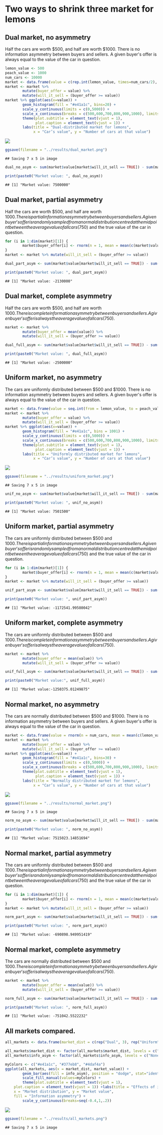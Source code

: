 Two ways to shrink three market for lemons
================

Dual market, no asymmetry
-------------------------

Half the cars are worth $500, and half are worth $1000. There is no information asymmetry between buyers and sellers. A given buyer's offer is always equal to the value of the car in question.

``` r
lemon_value <- 500
peach_value <- 1000
num_cars <- 10000
market <- data.frame(value = c(rep.int(lemon_value, times=num_cars/2), rep.int(peach_value, times=num_cars/2)))
market <- market %>%
        mutate(buyer_offer = value) %>%
        mutate(will_it_sell = (buyer_offer >= value))
market %>% ggplot(aes(x=value)) +
        geom_histogram(fill = "#e41a1c", bins=20) +
        scale_y_continuous(limits = c(0,5000)) + 
        scale_x_continuous(breaks = c(500,600,700,800,900,1000), limits = c(400,1100)) +
        theme(plot.subtitle = element_text(vjust = 1), 
              plot.caption = element_text(vjust = 1)) +
        labs(title = "Dual-distributed market for lemons", 
             x = "Car’s value", y = "Number of cars at that value")
```

![](lemons_files/figure-markdown_github/dual_model_no_asym-1.png)

``` r
ggsave(filename = "../results/dual_market.png")
```

    ## Saving 7 x 5 in image

``` r
dual_no_asym <- sum(market$value[market$will_it_sell == TRUE]) - sum(market$value[market$will_it_sell == FALSE])

print(paste0("Market value: ", dual_no_asym))
```

    ## [1] "Market value: 7500000"

Dual market, partial asymmetry
------------------------------

Half the cars are worth $500, and half are worth $1000. There is partial information asymmetry between buyers and sellers. A given buyer's offer is randomly sampled from a normal distribution centred at the midpoint between the average value of all cars ($750) and the true value of the car in question.

``` r
for (i in 1:dim(market)[1]) {
        market$buyer_offer[i] <- rnorm(n = 1, mean = mean(c(market$value[i], mean(market$value))), sd = abs(mean(market$value)-market$value[i])/3)
}
market <- market %>% mutate(will_it_sell = (buyer_offer >= value))

dual_part_asym <- sum(market$value[market$will_it_sell == TRUE]) - sum(market$value[market$will_it_sell == FALSE])

print(paste0("Market value: ", dual_part_asym))
```

    ## [1] "Market value: -2130000"

Dual market, complete asymmetry
-------------------------------

Half the cars are worth $500, and half are worth $1000. There is complete information asymmetry between buyers and sellers. A given buyer's offer is always the average value of all cars ($750).

``` r
market <- market %>%
        mutate(buyer_offer = mean(value)) %>%
        mutate(will_it_sell = (buyer_offer >= value))

dual_full_asym <- sum(market$value[market$will_it_sell == TRUE]) - sum(market$value[market$will_it_sell == FALSE])

print(paste0("Market value: ", dual_full_asym))
```

    ## [1] "Market value: -2500000"

Uniform market, no asymmetry
----------------------------

The cars are uniformly distributed between $500 and $1000. There is no information asymmetry between buyers and sellers. A given buyer's offer is always equal to the value of the car in question.

``` r
market <- data.frame(value = seq.int(from = lemon_value, to = peach_value, by = (peach_value-lemon_value)/(num_cars+1)))
market <- market %>%
        mutate(buyer_offer = value) %>%
        mutate(will_it_sell = (buyer_offer >= value))
market %>% ggplot(aes(x=value)) +
        geom_histogram(fill = "#e41a1c", bins = 1001) +
        scale_y_continuous(limits = c(0,5000)) + 
        scale_x_continuous(breaks = c(500,600,700,800,900,1000), limits = c(400,1100)) +
        theme(plot.subtitle = element_text(vjust = 1), 
              plot.caption = element_text(vjust = 1)) +
        labs(title = "Uniformly distributed market for lemons", 
             x = "Car’s value", y = "Number of cars at that value")
```

![](lemons_files/figure-markdown_github/unif_model_no_asym-1.png)

``` r
ggsave(filename = "../results/uniform_market.png")
```

    ## Saving 7 x 5 in image

``` r
unif_no_asym <- sum(market$value[market$will_it_sell == TRUE]) - sum(market$value[market$will_it_sell == FALSE])

print(paste0("Market value: ", unif_no_asym))
```

    ## [1] "Market value: 7501500"

Uniform market, partial asymmetry
---------------------------------

The cars are uniformly distributed between $500 and $1000. There is partial information asymmetry between buyers and sellers. A given buyer's offer is randomly sampled from a normal distribution centred at the midpoint between the average value of all cars ($750) and the true value of the car in question.

``` r
for (i in 1:dim(market)[1]) {
        market$buyer_offer[i] <- rnorm(n = 1, mean = mean(c(market$value[i], mean(market$value))), sd = abs(mean(market$value)-market$value[i])/3)
}
market <- market %>% mutate(will_it_sell = (buyer_offer >= value))

unif_part_asym <- sum(market$value[market$will_it_sell == TRUE]) - sum(market$value[market$will_it_sell == FALSE])

print(paste0("Market value: ", unif_part_asym))
```

    ## [1] "Market value: -1172541.99580042"

Uniform market, complete asymmetry
----------------------------------

The cars are uniformly distributed between $500 and $1000. There is complete information asymmetry between buyers and sellers. A given buyer's offer is always the average value of all cars ($750).

``` r
market <- market %>%
        mutate(buyer_offer = mean(value)) %>%
        mutate(will_it_sell = (buyer_offer >= value))

unif_full_asym <- sum(market$value[market$will_it_sell == TRUE]) - sum(market$value[market$will_it_sell == FALSE])

print(paste0("Market value:", unif_full_asym))
```

    ## [1] "Market value:-1250375.01249875"

Normal market, no asymmetry
---------------------------

The cars are normally distributed between $500 and $1000. There is no information asymmetry between buyers and sellers. A given buyer's offer is always equal to the value of the car in question.

``` r
market <- data.frame(value = rnorm(n = num_cars, mean = mean(c(lemon_value, peach_value)), sd = (peach_value-mean(c(lemon_value, peach_value)))/3))
market <- market %>%
        mutate(buyer_offer = value) %>%
        mutate(will_it_sell = (buyer_offer >= value))
market %>% ggplot(aes(x=value)) + 
        geom_histogram(fill = "#e41a1c", bins=30) +
        scale_y_continuous(limits = c(0,5000)) + 
        scale_x_continuous(breaks = c(500,600,700,800,900,1000), limits = c(400,1100)) +
        theme(plot.subtitle = element_text(vjust = 1), 
              plot.caption = element_text(vjust = 1)) +
        labs(title = "Normally distributed market for lemons", 
             x = "Car’s value", y = "Number of cars at that value")
```

![](lemons_files/figure-markdown_github/norm_model_no_asym-1.png)

``` r
ggsave(filename = "../results/normal_market.png")
```

    ## Saving 7 x 5 in image

``` r
norm_no_asym <- sum(market$value[market$will_it_sell == TRUE]) - sum(market$value[market$will_it_sell == FALSE])

print(paste0("Market value: ", norm_no_asym))
```

    ## [1] "Market value: 7515023.14851694"

Normal market, partial asymmetry
--------------------------------

The cars are uniformly distributed between $500 and $1000. There is partial information asymmetry between buyers and sellers. A given buyer's offer is randomly sampled from a normal distribution centred at the midpoint between the average value of all cars ($750) and the true value of the car in question.

``` r
for (i in 1:dim(market)[1]) {
        market$buyer_offer[i] <- rnorm(n = 1, mean = mean(c(market$value[i], mean(market$value))), sd = abs(mean(market$value)-market$value[i])/3)
}
market <- market %>% mutate(will_it_sell = (buyer_offer >= value))

norm_part_asym <- sum(market$value[market$will_it_sell == TRUE]) - sum(market$value[market$will_it_sell == FALSE])

print(paste0("Market value: ", norm_part_asym))
```

    ## [1] "Market value: -690898.949951419"

Normal market, complete asymmetry
---------------------------------

The cars are normally distributed between $500 and $1000. There is complete information asymmetry between buyers and sellers. A given buyer's offer is always the average value of all cars ($750).

``` r
market <- market %>%
        mutate(buyer_offer = mean(value)) %>%
        mutate(will_it_sell = (buyer_offer >= value))

norm_full_asym <- sum(market$value[market$will_it_sell == TRUE]) - sum(market$value[market$will_it_sell == FALSE])

print(paste0("Market value: ", norm_full_asym))
```

    ## [1] "Market value: -751042.5522232"

All markets compared.
---------------------

``` r
all_markets <- data.frame(market_dist = c(rep("Dual", 3), rep("Uniform", 3), rep("Normal", 3)), info_asym = c("None", "Partial", "Full", "None", "Partial", "Full", "None", "Partial", "Full"), market_value = c(dual_no_asym/7500000, dual_part_asym/7500000, dual_full_asym/7500000, unif_no_asym/7500000, unif_part_asym/7500000, unif_full_asym/7500000, norm_no_asym/7500000, norm_part_asym/7500000, norm_full_asym/7500000))

all_markets$market_dist <- factor(all_markets$market_dist, levels = c("Dual", "Uniform", "Normal"))
all_markets$info_asym <- factor(all_markets$info_asym, levels = c("None", "Partial", "Full"))

myColors <- c("#e41a1c", "#377eb8", "#4daf4a")
ggplot(all_markets, aes(x = market_dist, market_value)) +
        geom_bar(aes(fill = info_asym), position = "dodge", stat="identity") + 
        scale_fill_manual(values=myColors) +
        theme(plot.subtitle = element_text(vjust = 1), 
    plot.caption = element_text(vjust = 1)) +labs(title = "Effects of information asymmetries across markets for lemons", 
    x = "Market distribution", y = "Market value", 
    fill = "Information asymmetry") +
        scale_y_continuous(breaks=seq(-0.4,1,.2))
```

![](lemons_files/figure-markdown_github/all_markets-1.png)

``` r
ggsave(filename = "../results/all_markets.png")
```

    ## Saving 7 x 5 in image
